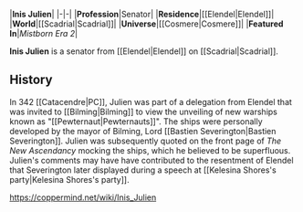 |**Inis Julien**|
|-|-|
|**Profession**|Senator|
|**Residence**|[[Elendel\|Elendel]]|
|**World**|[[Scadrial\|Scadrial]]|
|**Universe**|[[Cosmere\|Cosmere]]|
|**Featured In**|*Mistborn Era 2*|

**Inis Julien** is a senator from [[Elendel\|Elendel]] on [[Scadrial\|Scadrial]].

## History
In 342 [[Catacendre\|PC]], Julien was part of a delegation from Elendel that was invited to [[Bilming\|Bilming]] to view the unveiling of new warships known as "[[Pewternaut\|Pewternauts]]". The ships were personally developed by the mayor of Bilming, Lord [[Bastien Severington\|Bastien Severington]]. Julien was subsequently quoted on the front page of *The New Ascendancy* mocking the ships, which he believed to be superfluous. Julien's comments may have have contributed to the resentment of Elendel that Severington later displayed during a speech at [[Kelesina Shores's party\|Kelesina Shores's party]].



https://coppermind.net/wiki/Inis_Julien